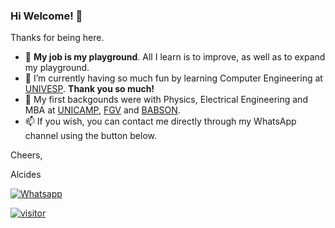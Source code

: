 ### Hi Welcome! 👋

Thanks for being here.

- :basketball: **My job is my playground**. All I learn is to improve, as well as to expand my playground.
- 🌱 I’m currently having so much fun by learning Computer Engineering at [UNIVESP](https://univesp.br). **Thank you so much!**
- :evergreen_tree: My first backgounds were with Physics, Electrical Engineering and MBA at [UNICAMP](https://www.unicamp.br), [FGV](https://fgv.br) and [BABSON](https://babson.edu).
- 📫 If you wish, you can contact me directly through my WhatsApp channel using the button below.

Cheers,

Alcides

[![Whatsapp](https://img.shields.io/badge/WhatsApp-25D366?style=for-the-badge&logo=whatsapp&logoColor=white)](https://wa.me/5519992407898)

[![visitor](https://visitor-badge.glitch.me/badge?page_id=acremonezi.visitor-badge)](https://github.com/acremonezi)
